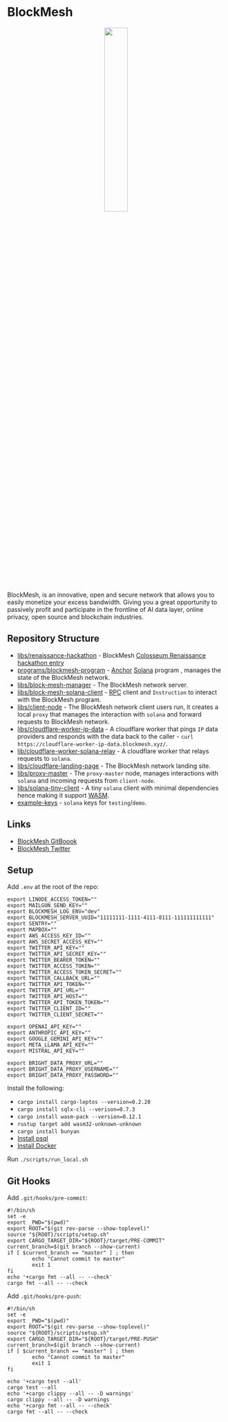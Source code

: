 # BlockMesh

<p align="center" width="100%">
    <img width="33%" src="https://imagedelivery.net/3RKw_J_fJQ_4KpJP3_YgXA/e4f3cdc0-c2ba-442d-3e48-e2f31c0dc100/public"> 
</p>

BlockMesh, is an innovative, open and secure network that allows you to easily monetize your excess bandwidth.
Giving you a great opportunity to passively profit and participate in the frontline of AI data layer, online privacy,
open source and blockchain industries.

## Repository Structure

* [libs/renaissance-hackathon](libs/renaissance-hackathon) -
  BlockMesh [Colosseum Renaissance hackathon entry](https://www.colosseum.org/renaissance)
* [programs/blockmesh-program](programs/blockmesh-program/) - [Anchor](https://www.anchor-lang.com/)
  [Solana](https://solana.com/) program , manages the state of the BlockMesh network.
* [libs/block-mesh-manager](libs/block-mesh-manager/) - The BlockMesh network server.
* [libs/block-mesh-solana-client](libs/block-mesh-solana-client/) - [RPC](https://solana.com/docs/rpc)
  client and `Instruction` to interact with the BlockMesh program.
* [libs/client-node](libs/client-node/) - The BlockMesh network client users run,
  it creates a local `proxy` that manages the interaction with `solana` and forward requests to BlockMesh network.
* [libs/cloudflare-worker-ip-data](libs/cloudflare-worker-ip-data/) - A cloudflare worker that pings `IP` data providers
  and responds with the data back to the caller - `curl https://cloudflare-worker-ip-data.blockmesh.xyz/`.
* [lib/cloudflare-worker-solana-relay](libs/cloudflare-worker-solana-relay/) - A cloudflare worker that relays requests
  to `solana`.
* [libs/cloudflare-landing-page](libs/cloudflare-landing-page) - The BlockMesh network landing site.
* [libs/proxy-master](libs/proxy-master/) - The `proxy-master` node,
  manages interactions with `solana` and incoming requests from `client-node`.
* [libs/solana-tiny-client](libs/solana-tiny-client/) - A tiny `solana` client with minimal dependencies
  hence making it support [WASM](https://webassembly.org/).
* [example-keys](example-keys/) - `solana` keys for `testing`/`demo`.

## Links

* [BlockMesh GitBoook](https://gitbook.blockmesh.xyz/)
* [BlockMesh Twitter](https://twitter.com/blockmesh_xyz)

## Setup

Add `.env` at the root of the repo:

```
export LINODE_ACCESS_TOKEN=""
export MAILGUN_SEND_KEY=""
export BLOCKMESH_LOG_ENV="dev"
export BLOCKMESH_SERVER_UUID="11111111-1111-4111-8111-111111111111"
export SENTRY=""
export MAPBOX=""
export AWS_ACCESS_KEY_ID=""
export AWS_SECRET_ACCESS_KEY=""
export TWITTER_API_KEY=""
export TWITTER_API_SECRET_KEY=""
export TWITTER_BEARER_TOKEN=""
export TWITTER_ACCESS_TOKEN=""
export TWITTER_ACCESS_TOKEN_SECRET=""
export TWITTER_CALLBACK_URL=""
export TWITTER_API_TOKEN=""
export TWITTER_API_URL=""
export TWITTER_API_HOST=""
export TWITTER_API_TOKEN_TOKEN=""
export TWITTER_CLIENT_ID=""
export TWITTER_CLIENT_SECRET=""

export OPENAI_API_KEY=""
export ANTHROPIC_API_KEY=""
export GOOGLE_GEMINI_API_KEY=""
export META_LLAMA_API_KEY=""
export MISTRAL_API_KEY=""

export BRIGHT_DATA_PROXY_URL=""
export BRIGHT_DATA_PROXY_USERNAME=""
export BRIGHT_DATA_PROXY_PASSWORD=""

```

Install the following:

* `cargo install cargo-leptos --version=0.2.20`
* `cargo install sqlx-cli --verison=0.7.3`
* `cargo install wasm-pack --version=0.12.1`
* `rustup target add wasm32-unknown-unknown`
* `cargo install bunyan`
* [Install psql](https://www.timescale.com/blog/how-to-install-psql-on-mac-ubuntu-debian-windows/)
* [Install Docker](https://docs.docker.com/engine/install/)

Run `./scripts/run_local.sh`

## Git Hooks

Add `.git/hooks/pre-commit`:

```shell
#!/bin/sh
set -e
export _PWD="$(pwd)"
export ROOT="$(git rev-parse --show-toplevel)"
source "${ROOT}/scripts/setup.sh"
export CARGO_TARGET_DIR="${ROOT}/target/PRE-COMMIT"
current_branch=$(git branch --show-current)
if [ $current_branch == "master" ] ; then
        echo "Cannot commit to master"
        exit 1
fi
echo '+cargo fmt --all -- --check'
cargo fmt --all -- --check
```

Add `.git/hooks/pre-push`:

```shell
#!/bin/sh
set -e
export _PWD="$(pwd)"
export ROOT="$(git rev-parse --show-toplevel)"
source "${ROOT}/scripts/setup.sh"
export CARGO_TARGET_DIR="${ROOT}/target/PRE-PUSH"
current_branch=$(git branch --show-current)
if [ $current_branch == "master" ] ; then
        echo "Cannot commit to master"
        exit 1
fi

echo '+cargo test --all'
cargo test --all
echo '+cargo clippy --all -- -D warnings'
cargo clippy --all -- -D warnings
echo '+cargo fmt --all -- --check'
cargo fmt --all -- --check
```

